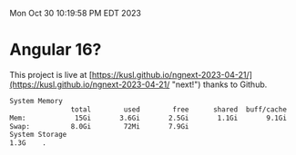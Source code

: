 Mon Oct 30 10:19:58 PM EDT 2023

# Angular 16?


This project is live at [https://kusl.github.io/ngnext-2023-04-21/](https://kusl.github.io/ngnext-2023-04-21/ "next!") thanks to Github.

```bash
System Memory
               total        used        free      shared  buff/cache   available
Mem:            15Gi       3.6Gi       2.5Gi       1.1Gi       9.1Gi        10Gi
Swap:          8.0Gi        72Mi       7.9Gi
System Storage
1.3G	.
```
```bash
